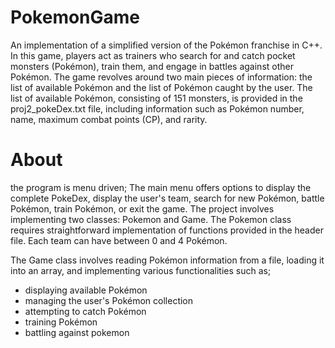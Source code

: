 # PokemonGame

An implementation of a simplified version of the Pokémon franchise in C++. 
In this game, players act as trainers who search for and catch pocket monsters (Pokémon), train them, and engage in battles against other Pokémon.
The game revolves around two main pieces of information: the list of available Pokémon and the list of Pokémon caught by the user. 
The list of available Pokémon, consisting of 151 monsters, is provided in the proj2_pokeDex.txt file, including information such as Pokémon number, name, maximum combat points (CP), and rarity.

# About

the program is menu driven; 
The main menu offers options to display the complete PokeDex, display the user's team, search for new Pokémon, battle Pokémon, train Pokémon, or exit the game.
The project involves implementing two classes: Pokemon and Game. The Pokemon class requires straightforward implementation of functions provided in the header file. 
Each team can have between 0 and 4 Pokémon.

The Game class involves reading Pokémon information from a file, loading it into an array, and implementing various functionalities such as;
  - displaying available Pokémon
  - managing the user's Pokémon collection
  - attempting to catch Pokémon
  - training Pokémon
  - battling against pokemon



